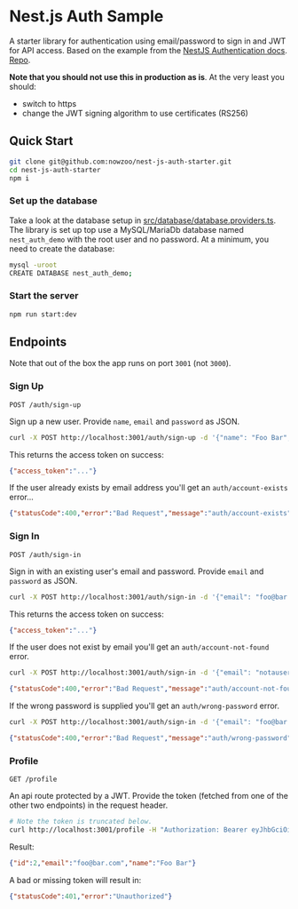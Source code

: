 # Nest.js Auth Sample

A starter library for authentication using email/password to sign in and JWT for API access. Based on the example from the [NestJS Authentication docs](https://docs.nestjs.com/techniques/authentication). [Repo](https://github.com/nestjs/nest/tree/master/sample/19-auth-jwt).

**Note that you should not use this in production as is**. At the very least you should:
 - switch to https
 - change the JWT signing algorithm to use certificates (RS256) 

## Quick Start

```bash
git clone git@github.com:nowzoo/nest-js-auth-starter.git
cd nest-js-auth-starter
npm i
```

### Set up the database

Take a look at the database setup in [src/database/database.providers.ts](https://github.com/nowzoo/nest-js-auth-starter/blob/master/src/database/database.providers.ts). The library is set up top use a MySQL/MariaDb database named `nest_auth_demo` with the root user and no password. At a minimum, you need to create the database:

```bash
mysql -uroot
CREATE DATABASE nest_auth_demo;
```

### Start the server

```bash
npm run start:dev
```


## Endpoints 

Note that out of the box the app runs on port `3001` (not `3000`).

### Sign Up

`POST /auth/sign-up`  

Sign up a new user. Provide `name`, `email` and `password` as JSON.

```bash
curl -X POST http://localhost:3001/auth/sign-up -d '{"name": "Foo Bar", "email": "foo@bar.com", "password": "changeme"}' -H "Content-Type: application/json" 
```
This returns the access token on success:
```json
{"access_token":"..."}
```

If the user already exists by email address you'll get an `auth/account-exists` error...

```json
{"statusCode":400,"error":"Bad Request","message":"auth/account-exists"}
```

### Sign In

`POST /auth/sign-in`  

Sign in with an existing user's email and password. Provide `email` and `password` as JSON.

```bash
curl -X POST http://localhost:3001/auth/sign-in -d '{"email": "foo@bar.com", "password": "changeme"}' -H "Content-Type: application/json" 
```

This returns the access token on success:

```json
{"access_token":"..."}
```



If the user does not exist by email you'll get an `auth/account-not-found` error.
```bash
curl -X POST http://localhost:3001/auth/sign-in -d '{"email": "notauser@bar.com", "password": "changeme"}' -H "Content-Type: application/json" 
```

```json
{"statusCode":400,"error":"Bad Request","message":"auth/account-not-found"}
```

If the wrong password is supplied you'll get an `auth/wrong-password` error.

```bash
curl -X POST http://localhost:3001/auth/sign-in -d '{"email": "foo@bar.com", "password": "wrong"}' -H "Content-Type: application/json" 
```
```json 
{"statusCode":400,"error":"Bad Request","message":"auth/wrong-password"}
```



### Profile 

`GET /profile` 

An api route protected by a JWT. Provide the token (fetched from one of the other two endpoints) in the request header.

```bash
# Note the token is truncated below.
curl http://localhost:3001/profile -H "Authorization: Bearer eyJhbGciOiJIUzI1NiIsInR5cCI..."
```

Result:

```json
{"id":2,"email":"foo@bar.com","name":"Foo Bar"}
```

A bad or missing token will result in:

```json
{"statusCode":401,"error":"Unauthorized"}
```





